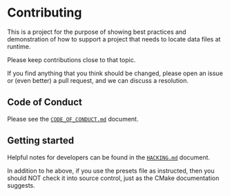 # Contributing

This is a project for the purpose of showing best practices and demonstration of how to support a project that needs to locate data files at runtime.

Please keep contributions close to that topic.

If you find anything that you think should be changed, please open an issue or (even better) a pull request, and we can discuss a resolution.

## Code of Conduct

Please see the [`CODE_OF_CONDUCT.md`](CODE_OF_CONDUCT.md) document.

## Getting started

Helpful notes for developers can be found in the [`HACKING.md`](HACKING.md)
document.

In addition to he above, if you use the presets file as instructed, then you
should NOT check it into source control, just as the CMake documentation
suggests.
